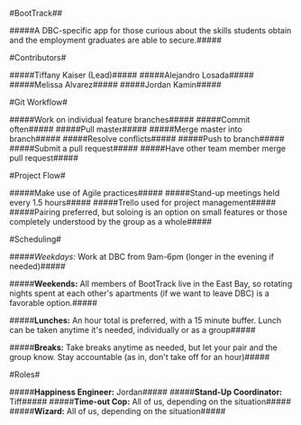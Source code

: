 #BootTrack##

#####A DBC-specific app for those curious about the skills students obtain and the employment graduates are able to secure.#####

#Contributors#

#####Tiffany Kaiser (Lead)#####
#####Alejandro Losada#####
#####Melissa Alvarez#####
#####Jordan Kamin#####

#Git Workflow#

#####Work on individual feature branches#####
#####Commit often#####
#####Pull master#####
#####Merge master into branch#####
#####Resolve conflicts#####
#####Push to branch#####
#####Submit a pull request#####
#####Have other team member merge pull request#####

#Project Flow#

#####Make use of Agile practices#####
#####Stand-up meetings held every 1.5 hours#####
#####Trello used for project management#####
#####Pairing preferred, but soloing is an option on small features or those completely understood by the group as a whole#####

#Scheduling#

#####*Weekdays:* Work at DBC from 9am-6pm (longer in the evening if needed)#####

#####**Weekends:** All members of BootTrack live in the East Bay, so rotating nights spent at each other's apartments (if we want to leave DBC) is a favorable option.#####

#####**Lunches:** An hour total is preferred, with a 15 minute buffer. Lunch can be taken anytime it's needed, individually or as a group#####

#####**Breaks:** Take breaks anytime as needed, but let your pair and the group know. Stay accountable (as in, don't take off for an hour)#####

#Roles#

#####**Happiness Engineer:** Jordan#####
#####**Stand-Up Coordinator:** Tiff#####
#####**Time-out Cop:** All of us, depending on the situation#####
#####**Wizard:** All of us, depending on the situation#####

